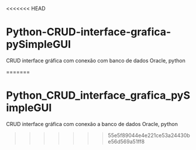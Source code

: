 <<<<<<< HEAD
# Python-CRUD-interface-grafica-pySimpleGUI
CRUD interface gráfica com conexão com banco de dados Oracle, python

=======
# Python_CRUD_interface_grafica_pySimpleGUI
CRUD interface gráfica com conexão a banco de dados Oracle, python
>>>>>>> 55e5f89044e4e221ce53a24430be56d569a51ff8
